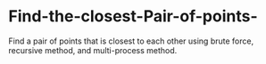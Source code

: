 # Find-the-closest-Pair-of-points-
Find a pair of points that is closest to each other using brute force, recursive method, and multi-process method.
